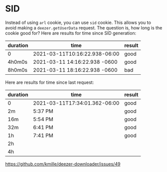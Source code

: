 # SID

Instead of using `arl` cookie, you can use `sid` cookie. This allows you to avoid
making a `deezer.getUserData` request. The question is, how long is the cookie
good for? Here are results for time since SID generation:

duration | time                          | result
---------|-------------------------------|-------
0        | 2021-03-11T10:16:22.938-06:00 | good
4h0m0s   | 2021-03-11 14:16:22.938 -0600 | good
8h0m0s   | 2021-03-11 18:16:22.938 -0600 | bad

Here are results for time since last request:

duration | time                          | result
---------|-------------------------------|-------
0        | 2021-03-11T17:34:01.362-06:00 | good
2m       | 5:37 PM                       | good
16m      | 5:54 PM                       | good
32m      | 6:41 PM                       | good
1h       | 7:41 PM                       | good
2h       |
4h       |

https://github.com/kmille/deezer-downloader/issues/49
